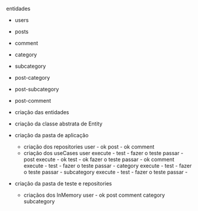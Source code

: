 entidades
- users
- posts
- comment
- category
- subcategory
- post-category
- post-subcategory
- post-comment



- criação das entidades
- criação da classe abstrata de Entity
- criação da pasta de aplicação
    - criação dos repositories
        user - ok
        post - ok
        comment
    - criação dos useCases
        user
            execute - 
            test - 
            fazer o teste passar - 
        post
            execute - ok
            test - ok
            fazer o teste passar - ok
        comment
            execute - 
            test - 
            fazer o teste passar - 
        category
            execute - 
            test - 
            fazer o teste passar - 
        subcategory
            execute - 
            test - 
            fazer o teste passar - 
            
- criação da pasta de teste e repositories
    - criaçãos dos InMemory
        user - ok
        post
        comment
        category
        subcategory
